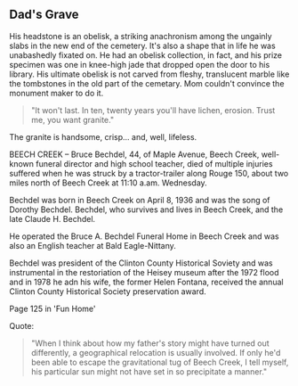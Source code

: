 ## Dad's Grave

His headstone is an obelisk, a striking anachronism among the ungainly slabs in the new end of the cemetery. It's also a shape that in life he was unabashedly fixated on. He had an obelisk collection, in fact, and his prize specimen was one in knee-high jade that dropped open the door to his library. His ultimate obelisk is not carved from fleshy, translucent marble like the tombstones in the old part of the cemetary. Mom couldn't convince the monument maker to do it. 

>"It won't last. In ten, twenty years you'll have lichen, erosion. Trust me, you want granite."

The granite is handsome, crisp... and, well, lifeless.

BEECH CREEK – Bruce Bechdel, 44, of Maple Avenue, Beech Creek, well-known funeral director and high school teacher, died of multiple injuries suffered when he was struck by a tractor-trailer along Rouge 150, about two miles north of Beech Creek at 11:10 a.am. Wednesday.

Bechdel was born in Beech Creek on April 8, 1936 and was the song of Dorothy Bechdel. Bechdel, who survives and lives in Beech Creek, and the late Claude H. Bechdel.

He operated the Bruce A. Bechdel Funeral Home in Beech Creek and was also an English teacher at Bald Eagle-Nittany.

Bechdel was president of the Clinton County Historical Soviety and was instrumental in the restoriation of the Heisey museum after the 1972 flood and in 1978 he adn his wife, the former Helen Fontana, received the annual Clinton County Historical Society preservation award.

Page 125 in 'Fun Home'

Quote: 
> "When I think about how my father's story might have turned out differently, a geographical relocation is usually involved. If only he'd been able to escape the gravitational tug of Beech Creek, I tell myself, his particular sun might not have set in so precipitate a manner."
